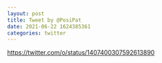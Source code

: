 ```yaml
--- 
layout: post 
title: Tweet by @PosiPat 
date: 2021-06-22 1624385361 
categories: twitter 
--- 
```

https://twitter.com/o/status/1407400307592613890